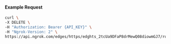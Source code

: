 <!-- Code generated for API Clients. DO NOT EDIT. -->

#### Example Request

```bash
curl \
-X DELETE \
-H "Authorization: Bearer {API_KEY}" \
-H "Ngrok-Version: 2" \
https://api.ngrok.com/edges/https/edghts_2tcUa9DFaP8drMewQ08diowmGJ7/routes/edghtsrt_2tcUa4gE2bLeCPzzWGrT90VXTgb/websocket_tcp_converter
```
